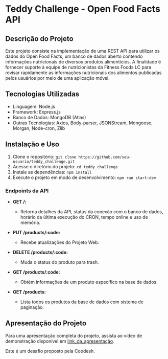 # Teddy Challenge - Open Food Facts API

## Descrição do Projeto

Este projeto consiste na implementação de uma REST API para utilizar os dados do Open Food Facts, um banco de dados aberto contendo informações nutricionais de diversos produtos alimentícios. A finalidade é fornecer suporte à equipe de nutricionistas da Fitness Foods LC para revisar rapidamente as informações nutricionais dos alimentos publicadas pelos usuários por meio de uma aplicação móvel.

## Tecnologias Utilizadas

- Linguagem: Node.js
- Framework: Express.js
- Banco de Dados: MongoDB (Atlas)
- Outras Tecnologias: Axios, Body-parser, JSONStream, Mongoose, Morgan, Node-cron, Zlib

## Instalação e Uso

1. Clone o repositório: `git clone https://github.com/seu-usuario/teddy_challenge.git`
2. Acesse o diretório do projeto: `cd teddy_challenge`
3. Instale as dependências: `npm install`
4. Execute o projeto em modo de desenvolvimento: `npm run start:dev`

### Endpoints da API

- **GET /:**

  - Retorna detalhes da API, status da conexão com o banco de dados, horário da última execução do CRON, tempo online e uso de memória.

- **PUT /products/:code:**

  - Recebe atualizações do Projeto Web.

- **DELETE /products/:code:**

  - Muda o status do produto para trash.

- **GET /products/:code:**

  - Obtém informações de um produto específico na base de dados.

- **GET /products:**
  - Lista todos os produtos da base de dados com sistema de paginação.

## Apresentação do Projeto

Para uma apresentação completa do projeto, assista ao vídeo de demonstração disponível em [link_da_apresentação](https://www.loom.com/share/58f0842173b041eaa757ef46191cfcc1).

Este é um desafio proposto pela Coodesh.
